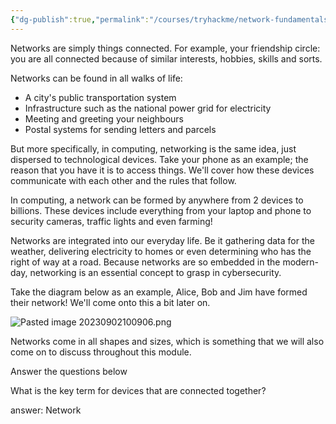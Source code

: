```yaml
---
{"dg-publish":true,"permalink":"/courses/tryhackme/network-fundamentals/network/what-is-networking/","dgPassFrontmatter":true,"noteIcon":""}
---
```


Networks are simply things connected. For example, your friendship circle: you are all connected because of similar interests, hobbies, skills and sorts.

Networks can be found in all walks of life:

- A city's public transportation system
- Infrastructure such as the national power grid for electricity
- Meeting and greeting your neighbours
- Postal systems for sending letters and parcels

But more specifically, in computing, networking is the same idea, just dispersed to technological devices. Take your phone as an example; the reason that you have it is to access things. We'll cover how these devices communicate with each other and the rules that follow.

In computing, a network can be formed by anywhere from 2 devices to billions. These devices include everything from your laptop and phone to security cameras, traffic lights and even farming!

Networks are integrated into our everyday life. Be it gathering data for the weather, delivering electricity to homes or even determining who has the right of way at a road. Because networks are so embedded in the modern-day, networking is an essential concept to grasp in cybersecurity.

Take the diagram below as an example, Alice, Bob and Jim have formed their network! We'll come onto this a bit later on.

![Pasted image 20230902100906.png](/img/user/courses/tryhackme/Network%20Fundamentals/img/Pasted%20image%2020230902100906.png)

Networks come in all shapes and sizes, which is something that we will also come on to discuss throughout this module. 

Answer the questions below

What is the key term for devices that are connected together?

answer: Network  

